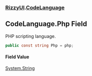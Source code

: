 ### [RizzyUI](RizzyUI 'RizzyUI').[CodeLanguage](RizzyUI.CodeLanguage 'RizzyUI.CodeLanguage')

## CodeLanguage.Php Field

PHP scripting language.

```csharp
public const string Php = php;
```

#### Field Value
[System.String](https://docs.microsoft.com/en-us/dotnet/api/System.String 'System.String')